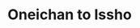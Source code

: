--- 
title: "Oneichan to Issho"
publishdate: "2019-1-25T16:48:46+02:00"
src: "https://365manga.net/manga/oneichan-to-issho"
image: "https://data.365manga.net/images/thumbnails/30742-oneichan-to-issho.jpg"
description: " From Aerandria Scans: My mama is in heaven, but… I have my sister! Hinako is a high school student who has a lot of things that she wants to do, but for her cute little sister, she will become a mother!"
---